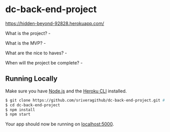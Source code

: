 # dc-back-end-project

https://hidden-beyond-92828.herokuapp.com/

What is the project? - 

What is the MVP? - 

What are the nice to haves? - 

When will the project be complete? - 

## Running Locally

Make sure you have [Node.js](http://nodejs.org/) and the [Heroku CLI](https://cli.heroku.com/) installed.

```sh
$ git clone https://github.com/sriveragithub/dc-back-end-project.git # or clone your own fork
$ cd dc-back-end-project
$ npm install
$ npm start
```

Your app should now be running on [localhost:5000](http://localhost:5000/).
